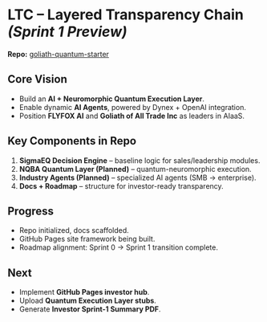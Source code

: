 
# LTC – Layered Transparency Chain *(Sprint 1 Preview)*

**Repo:** [goliath-quantum-starter](https://github.com/GoliathBritton/goliath-quantum-starter)

## Core Vision

- Build an **AI + Neuromorphic Quantum Execution Layer**.
- Enable dynamic **AI Agents**, powered by Dynex + OpenAI integration.
- Position **FLYFOX AI** and **Goliath of All Trade Inc** as leaders in AIaaS.

## Key Components in Repo

1. **SigmaEQ Decision Engine** – baseline logic for sales/leadership modules.
2. **NQBA Quantum Layer (Planned)** – quantum-neuromorphic execution.
3. **Industry Agents (Planned)** – specialized AI agents (SMB → enterprise).
4. **Docs + Roadmap** – structure for investor-ready transparency.

## Progress

- Repo initialized, docs scaffolded.
- GitHub Pages site framework being built.
- Roadmap alignment: Sprint 0 → Sprint 1 transition complete.

## Next

- Implement **GitHub Pages investor hub**.
- Upload **Quantum Execution Layer stubs**.
- Generate **Investor Sprint-1 Summary PDF**.
